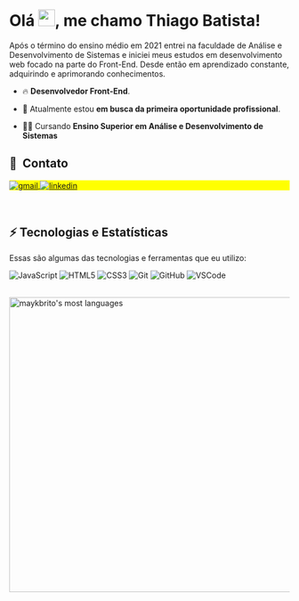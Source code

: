 # Olá <img src="https://raw.githubusercontent.com/kaueMarques/kaueMarques/master/hi.gif" width="30" />, me chamo Thiago Batista!</h1>
<p align="left">
  Após o término do ensino médio em 2021 entrei na faculdade de Análise e Desenvolvimento de Sistemas e iniciei meus estudos em desenvolvimento web focado na parte do Front-End. Desde então em aprendizado constante, adquirindo e aprimorando conhecimentos.

- 🔥 **Desenvolvedor Front-End**.

- 🔭 Atualmente estou **em busca da primeira oportunidade profissional**.
  
- 👨‍💻 Cursando **Ensino Superior em Análise e Desenvolvimento de Sistemas**
  
 ## 🧑 &nbsp;Contato

<p align="left" style="background:yellow">
<a href="mailto: tsb.thiagobatista@gmail.com" target="_blank">
  <img align="center" src="https://img.shields.io/badge/Gmail-000?style=for-the-badge&logo=gmail&logoColor=red" alt="gmail"/>
</a>
 <a href="https://www.linkedin.com/in/thiago-santos-batista-6b6a1b232/" target="_blank">
  <img align="center" src="https://img.shields.io/badge/LinkedIn-000?style=for-the-badge&logo=linkedin&logoColor=blue" alt="linkedin"/>
</a>
</p>
<br>

## ⚡ Tecnologias e Estatísticas

Essas são algumas das tecnologias e ferramentas que eu utilizo:

![JavaScript](https://img.shields.io/badge/JavaScript-000?style=for-the-badge&logo=javascript&logoColor=F7DF1E)
![HTML5](https://img.shields.io/badge/HTML5-000?style=for-the-badge&logo=html5&logoColor=red)
![CSS3](https://img.shields.io/badge/CSS3-000?style=for-the-badge&logo=css3&logoColor=blue)
![Git](https://img.shields.io/badge/Git-000?style=for-the-badge&logo=git&logoColor=red)
![GitHub](https://img.shields.io/badge/GitHub-000?style=for-the-badge&logo=github&logoColor=white)
![VSCode](https://img.shields.io/badge/Visual_Studio_Code-000?style=for-the-badge&logo=visual%20studio%20code&logoColor=blue)
<br><br>
<p align="left">
<img width="530em" src="https://github-readme-stats.vercel.app/api/top-langs/?username=ThiagoSantosBatista&layout=compact&theme=vision-friendly-dark" alt="maykbrito's most languages"/>
</p>




